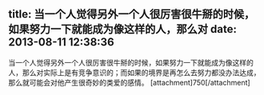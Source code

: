 title: 当一个人觉得另外一个人很厉害很牛掰的时候，如果努力一下就能成为像这样的人，那么对
date: 2013-08-11 12:38:36
---

当一个人觉得另外一个人很厉害很牛掰的时候，如果努力一下就能成为像这样的人，那么对实际上是有竞争意识的；而如果的境界是再怎么去努力都没办法达成，那么就可能会对他产生很奇妙的类爱的感情。
[attachment]750[/attachment]